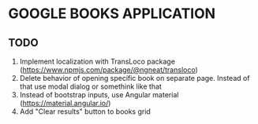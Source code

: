 # GOOGLE BOOKS APPLICATION

## TODO

1. Implement localization with TransLoco package (https://www.npmjs.com/package/@ngneat/transloco)
2. Delete behavior of opening specific book on separate page. Instead of that use modal dialog or somethink like that
3. Instead of bootstrap inputs, use Angular material (https://material.angular.io/)
4. Add "Clear results" button to books grid

